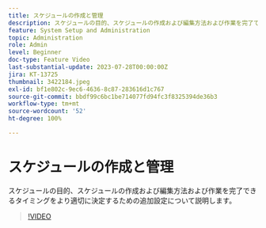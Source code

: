 ```yaml
---
title: スケジュールの作成と管理
description: スケジュールの目的、スケジュールの作成および編集方法および作業を完了できるタイミングをより適切に決定するための追加設定について説明します。
feature: System Setup and Administration
topic: Administration
role: Admin
level: Beginner
doc-type: Feature Video
last-substantial-update: 2023-07-28T00:00:00Z
jira: KT-13725
thumbnail: 3422184.jpeg
exl-id: bf1e802c-9ec6-4636-8c87-283616d1c767
source-git-commit: bbdf99c6bc1be714077fd94fc3f8325394de36b3
workflow-type: tm+mt
source-wordcount: '52'
ht-degree: 100%

---
```


# スケジュールの作成と管理

スケジュールの目的、スケジュールの作成および編集方法および作業を完了できるタイミングをより適切に決定するための追加設定について説明します。

>[!VIDEO](https://video.tv.adobe.com/v/3422184/?quality=12&learn=on&enablevpops=1)

